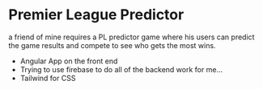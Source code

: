 # Premier League Predictor

a friend of mine requires a PL predictor game where his users can predict the game results and compete to see who gets the most wins.

- Angular App on the front end
- Trying to use firebase to do all of the backend work for me...
- Tailwind for CSS
